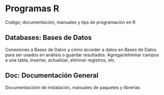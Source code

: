# Programas R
Codigo, documentación, manuales y tips de programación en R

## Databases: Bases de Datos
Conexiones a Bases de Datos y cómo acceder a datos en Bases de Datos para ser usados en análisis o guardar resultados. Agregar/eliminar campos a una tabla, insertar, actualizar, eliminar registros, etc.

## Doc: Documentación General
Documentacióón de instalación, manuales de paquetes y librerías
